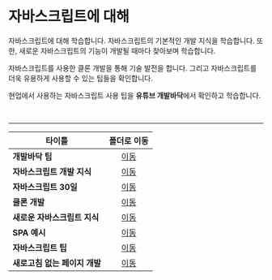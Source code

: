 # 자바스크립트에 대해
자바스크립트에 대해 학습합니다. 자바스크립트의 기본적인 개발 지식을 학습합니다. 또한, 새로운 자바스크립트의 기능이 개발될 때마다 찾아보며 학습합니다.   

자바스크립트를 사용한 클론 개발을 통해 기술 발전을 합니다. 그리고 자바스크립트를 더욱 유용하게 사용할 수 있는 팁들을 확인합니다.   

현업에서 사용하는 자바스크립트 사용 팁을 <b>유튜브 개발바닥</b>에서 확인하고 학습합니다.   

<br/><hr/>

|타이틀|폴더로 이동|
|---|:---:|
|**개발바닥 팁**|[이동](https://github.com/Hschan2/LearnJavascript/tree/main/aboutJavaScript/%EA%B0%9C%EB%B0%9C%EB%B0%94%EB%8B%A5%20%ED%8C%81)|
|**자바스크립트 개발 지식**|[이동](https://github.com/Hschan2/LearnJavascript/tree/main/aboutJavaScript/%EC%9E%90%EB%B0%94%EC%8A%A4%ED%81%AC%EB%A6%BD%ED%8A%B8%20%EA%B0%9C%EB%B0%9C%20%EC%A7%80%EC%8B%9D)|
|**자바스크립트 30일**|[이동](https://github.com/Hschan2/LearnJavascript/tree/main/aboutJavaScript/Javascript_30_steps)|
|**클론 개발**|[이동](https://github.com/Hschan2/LearnJavascript/tree/main/aboutJavaScript/Clone)|
|**새로운 자바스크립트 지식**|[이동](https://github.com/Hschan2/LearnJavascript/tree/main/aboutJavaScript/newJavaScript)|
|**SPA 예시**|[이동](https://github.com/Hschan2/LearnJavascript/tree/main/aboutJavaScript/SPA)|
|**자바스크립트 팁**|[이동](https://github.com/Hschan2/LearnJavascript/tree/main/aboutJavaScript/Tips)|
|**새로고침 없는 페이지 개발**|[이동](https://github.com/Hschan2/LearnJavascript/tree/main/aboutJavaScript/withoutRefresh)|

<br/>